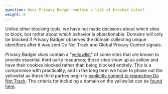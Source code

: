 ```yaml
---
question: Does Privacy Badger contain a list of blocked sites?
weight: 8
---
```


Unlike other blocking tools, we have not made decisions about which sites to block, but rather about which behavior is objectionable. Domains will only be blocked if Privacy Badger observes the domain collecting unique identifiers after it was sent Do Not Track and Global Privacy Control signals.

Privacy Badger _does_ contain a "[yellowlist](https://github.com/EFForg/privacybadger/blob/master/src/data/yellowlist.txt)" of some sites that are known to provide essential third party resources; those sites show up as yellow and have their cookies blocked rather than being blocked entirely. This is a compromise with practicality, and in the long term we hope to phase out the yellowlist as these third parties begin to [explicitly commit to respecting Do Not Track](https://www.eff.org/dnt-policy). The criteria for including a domain on the yellowlist can be [found here](https://github.com/EFForg/privacybadger/blob/master/doc/yellowlist-criteria.md).
